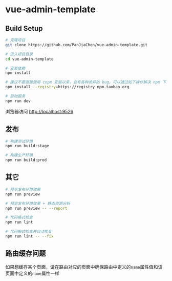 <!--
 * @Descripttion: 
 * @version: 
 * @Author: JDD
 * @Date: 2019-12-14 15:55:37
 * @LastEditors: JDD
 * @LastEditTime: 2019-12-14 16:08:09
 -->
# vue-admin-template

## Build Setup

```bash
# 克隆项目
git clone https://github.com/PanJiaChen/vue-admin-template.git

# 进入项目目录
cd vue-admin-template

# 安装依赖
npm install

# 建议不要直接使用 cnpm 安装以来，会有各种诡异的 bug。可以通过如下操作解决 npm 下载速度慢的问题
npm install --registry=https://registry.npm.taobao.org

# 启动服务
npm run dev
```

浏览器访问 [http://localhost:9526](http://localhost:9528)

## 发布

```bash
# 构建测试环境
npm run build:stage

# 构建生产环境
npm run build:prod
```

## 其它

```bash
# 预览发布环境效果
npm run preview

# 预览发布环境效果 + 静态资源分析
npm run preview -- --report

# 代码格式检查
npm run lint

# 代码格式检查并自动修复
npm run lint -- --fix
```

## 路由缓存问题
如果想缓存某个页面，请在路由对应的页面中确保路由中定义的`name`属性值和该页面中定义的`name`属性一样